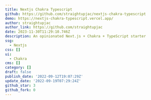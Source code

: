 ```yaml
---
title: Nextjs Chakra Typescript
github: https://github.com/straightupjac/nextjs-chakra-typescript
demo: https://nextjs-chakra-typescript.vercel.app/
author: straightupjac
author_link: https://github.com/straightupjac
date: 2023-11-30T11:29:10.746Z
description: An opinionated Next.js + Chakra + TypeScript starter
ssg:
  - Nextjs
css: []
ui:
  - Chakra
cms: []
category: []
draft: false
publish_date: '2022-09-12T19:07:29Z'
update_date: '2022-09-19T07:29:24Z'
github_star: 3
github_fork: 0
---
```

